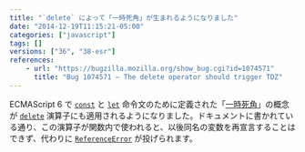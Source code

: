 ```yaml
---
title: "`delete` によって「一時死角」が生まれるようになりました"
date: "2014-12-19T11:15:21-05:00"
categories: ["javascript"]
tags: []
versions: ["36", "38-esr"]
references:
    - url: "https://bugzilla.mozilla.org/show_bug.cgi?id=1074571"
      title: "Bug 1074571 – The delete operator should trigger TDZ"
---
```

ECMAScript 6 で [`const`](https://developer.mozilla.org/docs/Web/JavaScript/Reference/const) と [`let`](https://developer.mozilla.org/docs/Web/JavaScript/Reference/Statements/let) 命令文のために定義された「[一時死角](https://developer.mozilla.org/docs/Web/JavaScript/Reference/Statements/let#Temporal_dead_zone_and_errors_with_let)」の概念が [`delete`](https://developer.mozilla.org/docs/Web/JavaScript/Reference/Operators/delete) 演算子にも適用されるようになりました。ドキュメントに書かれている通り、この演算子が関数内で使われると、以後同名の変数を再宣言することはできず、代わりに [`ReferenceError`](https://developer.mozilla.org/docs/Web/JavaScript/Reference/Global_Objects/ReferenceError) が投げられます。
